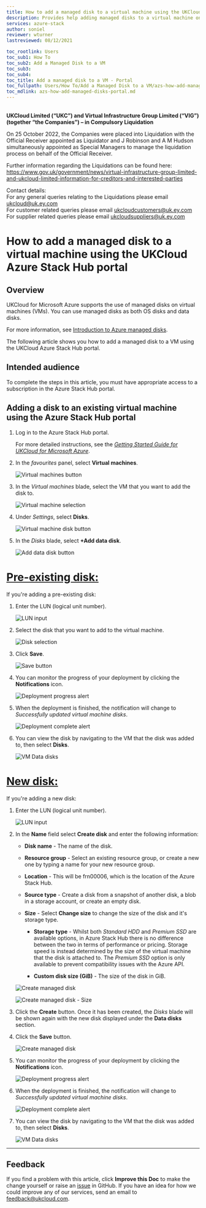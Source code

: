 ```yaml
---
title: How to add a managed disk to a virtual machine using the UKCloud Azure Stack Hub portal
description: Provides help adding managed disks to a virtual machine on UKCloud for Microsoft Azure
services: azure-stack
author: soniel
reviewer: wturner
lastreviewed: 08/12/2021

toc_rootlink: Users
toc_sub1: How To
toc_sub2: Add a Managed Disk to a VM
toc_sub3:
toc_sub4:
toc_title: Add a managed disk to a VM - Portal
toc_fullpath: Users/How To/Add a Managed Disk to a VM/azs-how-add-managed-disks-portal.md
toc_mdlink: azs-how-add-managed-disks-portal.md
---
```


<br>**UKCloud Limited (“UKC”) and Virtual Infrastructure Group Limited (“VIG”) (together “the Companies”) – in Compulsory Liquidation**

On 25 October 2022, the Companies were placed into Liquidation with the Official Receiver appointed as Liquidator and J Robinson and A M Hudson simultaneously appointed as Special Managers to manage the liquidation process on behalf of the Official Receiver.

Further information regarding the Liquidations can be found here: <https://www.gov.uk/government/news/virtual-infrastructure-group-limited-and-ukcloud-limited-information-for-creditors-and-interested-parties>

Contact details:<br>
For any general queries relating to the Liquidations please email <ukcloud@uk.ey.com><br>
For customer related queries please email <ukcloudcustomers@uk.ey.com><br>
For supplier related queries please email <ukcloudsuppliers@uk.ey.com>

# How to add a managed disk to a virtual machine using the UKCloud Azure Stack Hub portal

## Overview

UKCloud for Microsoft Azure supports the use of managed disks on virtual machines (VMs). You can use managed disks as both OS disks and data disks.

For more information, see [Introduction to Azure managed disks](https://docs.microsoft.com/en-us/azure/virtual-machines/windows/managed-disks-overview).

The following article shows you how to add a managed disk to a VM using the UKCloud Azure Stack Hub portal.

## Intended audience

To complete the steps in this article, you must have appropriate access to a subscription in the Azure Stack Hub portal.

## Adding a disk to an existing virtual machine using the Azure Stack Hub portal

1. Log in to the Azure Stack Hub portal.

    For more detailed instructions, see the [*Getting Started Guide for UKCloud for Microsoft Azure*](azs-gs.md).

2. In the *favourites* panel, select **Virtual machines**.

    ![Virtual machines button](images/azsp_vmsmenu.png)

3. In the *Virtual machines* blade, select the VM that you want to add the disk to.

    ![Virtual machine selection](images/azs-browser-button-vm-disks.png)

4. Under *Settings*, select **Disks**.

    ![Virtual machine disk button](images/azs-browser-button-vm-disks-setting.png)

5. In the *Disks* blade, select **+Add data disk**.

    ![Add data disk button](images/azs-browser-button-add-disk.png)

# [Pre-existing disk:](#tab/tabid-a)

If you're adding a pre-existing disk:

1. Enter the LUN (logical unit number).

    ![LUN input](images/azs-browser-input-disk-lun.png)

2. Select the disk that you want to add to the virtual machine.

    ![Disk selection](images/azs-browser-input-disk-name.png)

3. Click **Save**.

    ![Save button](images/azs-browser-button-save-add-data-disk.png)

4. You can monitor the progress of your deployment by clicking the **Notifications** icon.

    ![Deployment progress alert](images/azs-browser-notification-disks-progress.png)

5. When the deployment is finished, the notification will change to *Successfully updated virtual machine disks*.

    ![Deployment complete alert](images/azs-browser-notification-disks-complete.png)

6. You can view the disk by navigating to the VM that the disk was added to, then select **Disks**.

    ![VM Data disks](images/azs-browser-disks.png)

# [New disk:](#tab/tabid-b)

If you're adding a new disk:

1. Enter the LUN (logical unit number).

    ![LUN input](images/azs-browser-input-disk-lun.png)

2. In the **Name** field select **Create disk** and enter the following information:

    - **Disk name** - The name of the disk.

    - **Resource group** - Select an existing resource group, or create a new one by typing a name for your new resource group.

    - **Location** - This will be frn00006, which is the location of the Azure Stack Hub.

    - **Source type** - Create a disk from a snapshot of another disk, a blob in a storage account, or create an empty disk.

    - **Size** - Select **Change size** to change the size of the disk and it's storage type.

        - **Storage type** - Whilst both *Standard HDD* and *Premium SSD* are available options, in Azure Stack Hub there is no difference between the two in terms of performance or pricing. Storage speed is instead determined by the size of the virtual machine that the disk is attached to. The *Premium SSD* option is only available to prevent compatibility issues with the Azure API.

        - **Custom disk size (GiB)** - The size of the disk in GiB.

    ![Create managed disk](images/azs-browser-add-vm-disk.png)

    ![Create managed disk - Size](images/azs-browser-add-vm-disk-size.png)

3. Click the **Create** button. Once it has been created, the *Disks* blade will be shown again with the new disk displayed under the **Data disks** section.

4. Click the **Save** button.

    ![Create managed disk](images/azs-browser-button-save-add-data-disk.png)

5. You can monitor the progress of your deployment by clicking the **Notifications** icon.

    ![Deployment progress alert](images/azs-browser-notification-disks-progress.png)

6. When the deployment is finished, the notification will change to *Successfully updated virtual machine disks*.

    ![Deployment complete alert](images/azs-browser-notification-disks-complete.png)

7. You can view the disk by navigating to the VM that the disk was added to, then select **Disks**.

    ![VM Data disks](images/azs-browser-disks.png)

***

## Feedback

If you find a problem with this article, click **Improve this Doc** to make the change yourself or raise an [issue](https://github.com/UKCloud/documentation/issues) in GitHub. If you have an idea for how we could improve any of our services, send an email to <feedback@ukcloud.com>.
